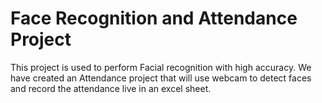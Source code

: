 # Face Recognition and Attendance Project



This project is used to perform Facial recognition with high accuracy. We have created an Attendance project that will use webcam to detect faces and record the attendance live in an excel sheet. 



